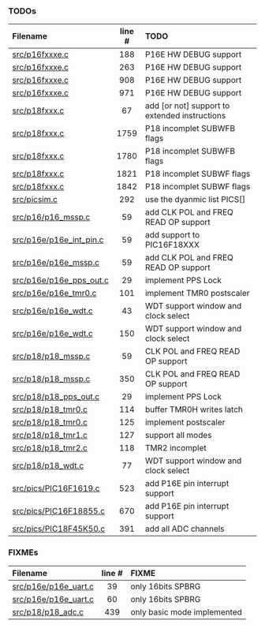 ### TODOs
| Filename | line # | TODO
|:------|:------:|:------
| [src/p16fxxxe.c](src/p16fxxxe.c#L188) | 188 | P16E HW DEBUG support
| [src/p16fxxxe.c](src/p16fxxxe.c#L263) | 263 | P16E HW DEBUG support
| [src/p16fxxxe.c](src/p16fxxxe.c#L908) | 908 | P16E HW DEBUG support
| [src/p16fxxxe.c](src/p16fxxxe.c#L971) | 971 | P16E HW DEBUG support
| [src/p18fxxx.c](src/p18fxxx.c#L67) | 67 | add [or not] support to extended instructions
| [src/p18fxxx.c](src/p18fxxx.c#L1759) | 1759 | P18 incomplet SUBWFB flags
| [src/p18fxxx.c](src/p18fxxx.c#L1780) | 1780 | P18  incomplet  SUBWFB flags
| [src/p18fxxx.c](src/p18fxxx.c#L1821) | 1821 | P18  incomplet  SUBWF flags
| [src/p18fxxx.c](src/p18fxxx.c#L1842) | 1842 | P18 incomplet SUBWF flags
| [src/picsim.c](src/picsim.c#L292) | 292 | use the dyanmic list PICS[]
| [src/p16/p16_mssp.c](src/p16/p16_mssp.c#L59) | 59 | add CLK POL and FREQ READ OP support
| [src/p16e/p16e_int_pin.c](src/p16e/p16e_int_pin.c#L59) | 59 | add support to PIC16F18XXX
| [src/p16e/p16e_mssp.c](src/p16e/p16e_mssp.c#L59) | 59 | add CLK POL and FREQ READ OP support
| [src/p16e/p16e_pps_out.c](src/p16e/p16e_pps_out.c#L29) | 29 | implement PPS Lock
| [src/p16e/p16e_tmr0.c](src/p16e/p16e_tmr0.c#L101) | 101 | implement TMR0 postscaler
| [src/p16e/p16e_wdt.c](src/p16e/p16e_wdt.c#L43) | 43 | WDT support window and clock select
| [src/p16e/p16e_wdt.c](src/p16e/p16e_wdt.c#L150) | 150 | WDT support window and clock select
| [src/p18/p18_mssp.c](src/p18/p18_mssp.c#L59) | 59 | CLK POL and FREQ READ OP support
| [src/p18/p18_mssp.c](src/p18/p18_mssp.c#L350) | 350 | CLK POL and FREQ READ OP support
| [src/p18/p18_pps_out.c](src/p18/p18_pps_out.c#L29) | 29 | implement PPS Lock
| [src/p18/p18_tmr0.c](src/p18/p18_tmr0.c#L114) | 114 | buffer TMR0H writes latch
| [src/p18/p18_tmr0.c](src/p18/p18_tmr0.c#L125) | 125 | implement postscaler
| [src/p18/p18_tmr1.c](src/p18/p18_tmr1.c#L127) | 127 | support all modes
| [src/p18/p18_tmr2.c](src/p18/p18_tmr2.c#L118) | 118 | TMR2 incomplet
| [src/p18/p18_wdt.c](src/p18/p18_wdt.c#L77) | 77 | WDT support window and clock select
| [src/pics/PIC16F1619.c](src/pics/PIC16F1619.c#L523) | 523 | add P16E pin interrupt support
| [src/pics/PIC16F18855.c](src/pics/PIC16F18855.c#L670) | 670 | add P16E pin interrupt support
| [src/pics/PIC18F45K50.c](src/pics/PIC18F45K50.c#L391) | 391 | add all ADC channels

### FIXMEs
| Filename | line # | FIXME
|:------|:------:|:------
| [src/p16e/p16e_uart.c](src/p16e/p16e_uart.c#L39) | 39 | only 16bits SPBRG
| [src/p16e/p16e_uart.c](src/p16e/p16e_uart.c#L60) | 60 | only 16bits SPBRG
| [src/p18/p18_adc.c](src/p18/p18_adc.c#L439) | 439 | only basic mode implemented
